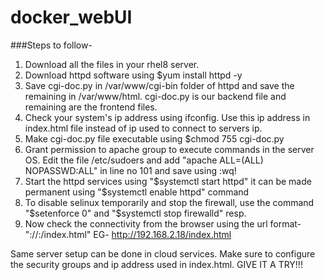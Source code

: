 # docker_webUI

###Steps to follow-
1. Download all the files in your rhel8 server.
2. Download httpd software using $yum install httpd -y
4. Save cgi-doc.py in /var/www/cgi-bin folder of httpd and save the remaining in /var/www/html. cgi-doc.py is our backend file and remaining are the frontend files.
5. Check your system's ip address using ifconfig. Use this ip address in index.html file instead of ip used to connect to servers ip.
6. Make cgi-doc.py file executable using $chmod 755 cgi-doc.py
7. Grant permission to apache group to execute commands in the server OS. Edit the file /etc/sudoers and add "apache ALL=(ALL) NOPASSWD:ALL" in line no 101 and save using :wq!
8. Start the httpd services using "$systemctl start httpd"  it can be made permanent using "$systemctl enable httpd" command
9. To disable selinux temporarily and stop the firewall, use the command "$setenforce 0" and "$systemctl stop firewalld" resp.
10. Now check the connectivity from the browser using the url format-"<protocol>://<ip>:<port>/index.html" EG- http://192.168.2.18/index.html
  
  Same server setup can be done in cloud services. Make sure to configure the security groups and ip address used in index.html. GIVE IT A TRY!!!
